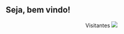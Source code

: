 

<h2> Seja, bem vindo!</h2>

<p align="center">  Visitantes <img alingn="center" src="https://profile-counter.glitch.me/AndersonAndradeHaupt/count.svg" /></p>



